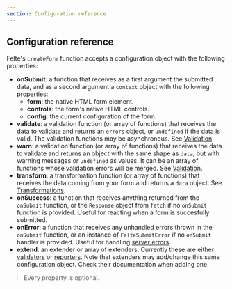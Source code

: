 ```yaml
---
section: Configuration reference
---
```


## Configuration reference

Felte's `createForm` function accepts a configuration object with the following properties:

- **onSubmit**: a function that receives as a first argument the submitted data, and as a second argument a `context` object with the following properties:
  - **form**: the native HTML form element.
  - **controls**: the form's native HTML controls.
  - **config**: the current configuration of the form.
- **validate**: a validation function (or array of functions) that receives the data to validate and returns an `errors` object, or `undefined` if the data is valid. The validation functions may be asynchronous. See [Validation](/docs/solid/validation).
- **warn**: a validation function (or array of functions) that receives the data to validate and returns an object with the same shape as `data`, but with warning messages or `undefined` as values. It can be an array of functions whose validation errors will be merged. See [Validation](/docs/solid/validation#warnings).
- **transform**: a transformation function (or array of functions) that receives the data coming from your form and returns a `data` object. See [Transformations](/docs/solid/transformations).
- **onSuccess**: a function that receives anything returned from the `onSubmit` function, or the `Response` object from `fetch` if no `onSubmit` function is provided. Useful for reacting when a form is succesfully submitted.
- **onError**: a function that receives any unhandled errors thrown in the `onSubmit` function, or an instance of `FelteSubmitError` if no `onSubmit` handler is provided. Useful for handling [server errors](/docs/solid/validation#server-errors).
- **extend**: an extender or array of extenders. Currently these are either [validators](/docs/solid/validators) or [reporters](/docs/solid/reporters). Note that extenders may add/change this same configuration object. Check their documentation when adding one.

> Every property is optional.
